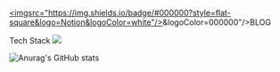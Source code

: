 <a href="https://www.notion.so/c5753fc596474780a8909af9417b6af1" target="_blank"><imgsrc="https://img.shields.io/badge/#000000?style=flat-square&logo=Notion&logoColor=white"/></svg>&logoColor=000000"/>BLOG</a>

Tech Stack
<a href="클릭시 이동할 링크" target="_blank"><img src="https://img.shields.io/badge/문자-색코드?style=flat-square&logo=이미지 이름&logoColor=white"/></a>


![Anurag's GitHub stats](https://github-readme-stats.vercel.app/api?username=hover032&show_icons=true&theme=radical)
